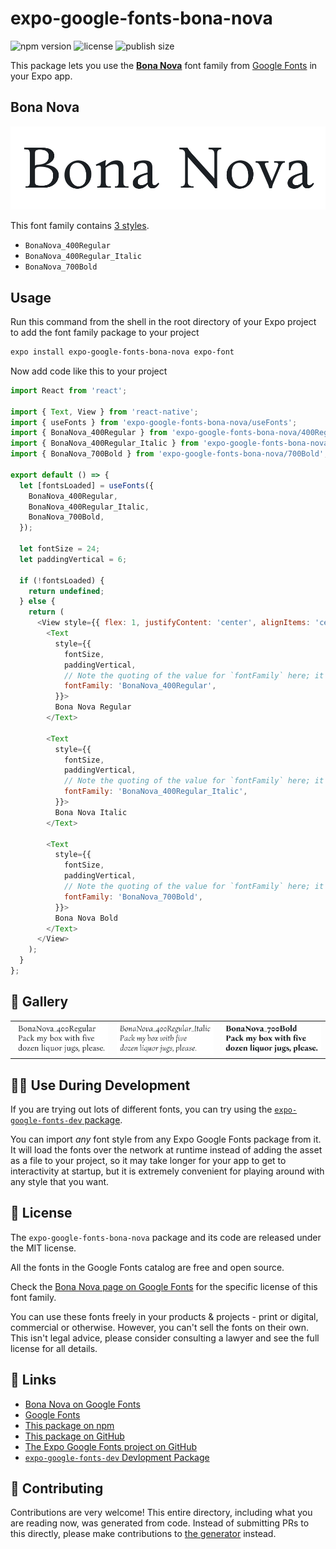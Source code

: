 # expo-google-fonts-bona-nova

![npm version](https://flat.badgen.net/npm/v/expo-google-fonts-bona-nova)
![license](https://flat.badgen.net/github/license/expo/google-fonts)
![publish size](https://flat.badgen.net/packagephobia/install/expo-google-fonts-bona-nova)

This package lets you use the [**Bona Nova**](https://fonts.google.com/specimen/Bona+Nova) font family from [Google Fonts](https://fonts.google.com/) in your Expo app.

## Bona Nova

![Bona Nova](./font-family.png)

This font family contains [3 styles](#-gallery).

- `BonaNova_400Regular`
- `BonaNova_400Regular_Italic`
- `BonaNova_700Bold`

## Usage

Run this command from the shell in the root directory of your Expo project to add the font family package to your project
```sh
expo install expo-google-fonts-bona-nova expo-font
```

Now add code like this to your project
```js
import React from 'react';

import { Text, View } from 'react-native';
import { useFonts } from 'expo-google-fonts-bona-nova/useFonts';
import { BonaNova_400Regular } from 'expo-google-fonts-bona-nova/400Regular';
import { BonaNova_400Regular_Italic } from 'expo-google-fonts-bona-nova/400Regular_Italic';
import { BonaNova_700Bold } from 'expo-google-fonts-bona-nova/700Bold';

export default () => {
  let [fontsLoaded] = useFonts({
    BonaNova_400Regular,
    BonaNova_400Regular_Italic,
    BonaNova_700Bold,
  });

  let fontSize = 24;
  let paddingVertical = 6;

  if (!fontsLoaded) {
    return undefined;
  } else {
    return (
      <View style={{ flex: 1, justifyContent: 'center', alignItems: 'center' }}>
        <Text
          style={{
            fontSize,
            paddingVertical,
            // Note the quoting of the value for `fontFamily` here; it expects a string!
            fontFamily: 'BonaNova_400Regular',
          }}>
          Bona Nova Regular
        </Text>

        <Text
          style={{
            fontSize,
            paddingVertical,
            // Note the quoting of the value for `fontFamily` here; it expects a string!
            fontFamily: 'BonaNova_400Regular_Italic',
          }}>
          Bona Nova Italic
        </Text>

        <Text
          style={{
            fontSize,
            paddingVertical,
            // Note the quoting of the value for `fontFamily` here; it expects a string!
            fontFamily: 'BonaNova_700Bold',
          }}>
          Bona Nova Bold
        </Text>
      </View>
    );
  }
};

```

## 🔡 Gallery


||||
|-|-|-|
|![BonaNova_400Regular](.//400Regular/BonaNova_400Regular.ttf.png)|![BonaNova_400Regular_Italic](.//400Regular_Italic/BonaNova_400Regular_Italic.ttf.png)|![BonaNova_700Bold](.//700Bold/BonaNova_700Bold.ttf.png)||


## 👩‍💻 Use During Development

If you are trying out lots of different fonts, you can try using the [`expo-google-fonts-dev` package](https://github.com/freeboub/google-fonts/tree/master/font-packages/dev#readme).

You can import *any* font style from any Expo Google Fonts package from it. It will load the fonts
over the network at runtime instead of adding the asset as a file to your project, so it may take longer
for your app to get to interactivity at startup, but it is extremely convenient
for playing around with any style that you want.

## 📖 License

The `expo-google-fonts-bona-nova` package and its code are released under the MIT license.

All the fonts in the Google Fonts catalog are free and open source.

Check the [Bona Nova page on Google Fonts](https://fonts.google.com/specimen/Bona+Nova) for the specific license of this font family.

You can use these fonts freely in your products & projects - print or digital, commercial or otherwise. However, you can't sell the fonts on their own. This isn't legal advice, please consider consulting a lawyer and see the full license for all details.

## 🔗 Links

- [Bona Nova on Google Fonts](https://fonts.google.com/specimen/Bona+Nova)
- [Google Fonts](https://fonts.google.com/)
- [This package on npm](https://www.npmjs.com/package/expo-google-fonts-bona-nova)
- [This package on GitHub](https://github.com/freeboub/google-fonts/tree/master/font-packages/bona-nova)
- [The Expo Google Fonts project on GitHub](https://github.com/freeboub/google-fonts)
- [`expo-google-fonts-dev` Devlopment Package](https://github.com/freeboub/google-fonts/tree/master/font-packages/dev)

## 🤝 Contributing

Contributions are very welcome! This entire directory, including what you are reading now, was generated from code. Instead of submitting PRs to this directly, please make contributions to [the generator](https://github.com/freeboub/google-fonts/tree/master/packages/generator) instead.
